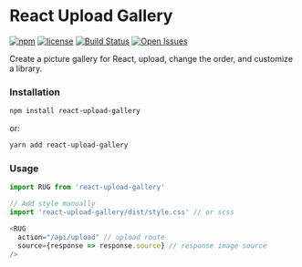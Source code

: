 # React Upload Gallery

[![npm](https://img.shields.io/npm/v/react-upload-gallery.svg)](https://www.npmjs.com/package/react-upload-gallery)
[![license](https://img.shields.io/npm/l/react-upload-gallery.svg)](LICENSE)
[![Build Status](https://travis-ci.org/TPMinan/react-upload-gallery.svg?branch=master)](https://travis-ci.org/TPMinan/react-upload-gallery)
[![Open Issues](https://img.shields.io/github/issues/TPMinan/react-upload-gallery.svg)](https://github.com/TPMinan/react-upload-gallery/issues)

Create a picture gallery for React, upload, change the order, and customize a library.

### Installation 
```bash
npm install react-upload-gallery
```

or:
```bash
yarn add react-upload-gallery
```


### Usage
```javascript
import RUG from 'react-upload-gallery'

// Add style manually
import 'react-upload-gallery/dist/style.css' // or scss

<RUG
  action="/api/upload" // upload route
  source={response => response.source} // response image source
/>
```